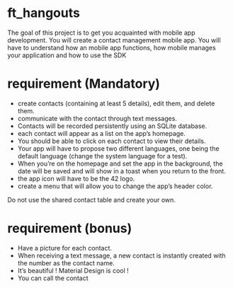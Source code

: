 # ft_hangouts
The goal of this project is to get you acquainted with mobile app development. You will create a contact management mobile app. You will have to understand how an mobile app functions, how mobile manages your application and how to use the SDK


# requirement (Mandatory)

*  create contacts (containing at least 5 details), edit them, and delete them.<br/> 
*  communicate with the contact through text messages.<br/>
*  Contacts will be recorded persistently using an SQLite database.<br/>
*  each contact will appear as a list on the app’s homepage.<br/>
*  You should be able to click on each contact to view their details.<br/>
*  Your app will have to propose two different languages, one being the default language (change the system language for a test).<br/>
*  When you’re on the homepage and set the app in the background, the date will be saved and will show in a toast when you return to the front.<br/>
*  the app icon will have to be the 42 logo.<br/>
*  create a menu that will allow you to change the app’s header color.<br/>


Do not use the shared contact table and create your own.


# requirement (bonus)
* Have a picture for each contact.
* When receiving a text message, a new contact is instantly created with the number
as the contact name.
* It’s beautiful ! Material Design is cool !
* You can call the contact